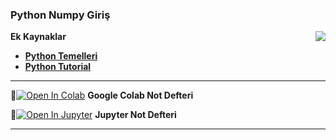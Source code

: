 ### Python Numpy Giriş

<img align="right" src="https://www.101computing.net/wp/wp-content/uploads/python-logo-1.png">

**Ek Kaynaklar**
- **[Python Temelleri](https://medium.com/the-renaissance-developer/python-101-the-basics-441136fb7cc3)**
- **[Python Tutorial](https://docs.python.org/3/tutorial/)**

---

📌[![Open In Colab](https://colab.research.google.com/assets/colab-badge.svg)](https://colab.research.google.com/github/ayyucekizrak/Udemy_DerinOgrenmeyeGiris/blob/master/Python_Numpy_Giris/Python_Numpy_Giris.ipynb) **Google Colab Not Defteri**


📌[![Open In Jupyter](https://github.com/jupyter/notebook/blob/master/docs/resources/icon_32x32.svg)](https://nbviewer.jupyter.org/github/ayyucekizrak/Udemy_DerinOgrenmeyeGiris/blob/master/Python_Numpy_Giris/Python_Numpy_Giris.ipynbb) **Jupyter Not Defteri** 

---
